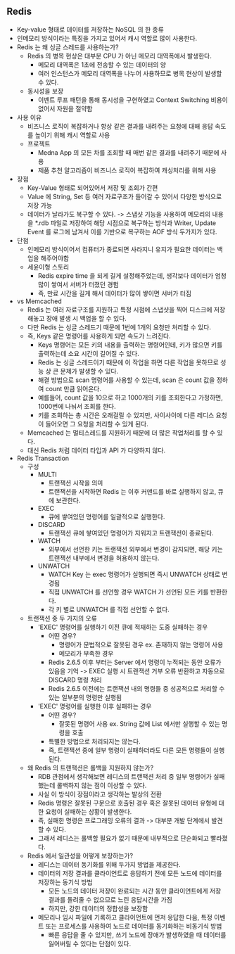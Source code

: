 ## Redis
* Key-value 형태로 데이터를 저장하는 NoSQL 의 한 종류
* 인메모리 방식이라는 특징을 가지고 있어서 캐시 역할로 많이 사용한다.
* Redis 는 왜 싱글 스레드를 사용하는가?
    - Redis 의 병목 현상은 대부분 CPU 가 아닌 메모리 대역폭에서 발생한다.
        - 메모리 대역폭은 1초에 전송할 수 있는 데이터의 양
        - 여러 인스턴스가 메모리 대역폭을 나누어 사용하므로 병목 현상이 발생할 수 있다.
    - 동시성을 보장
        - 이벤트 루프 패턴을 통해 동시성을 구현하였고 Context Switching 비용이 없어서 자원을 절약함
* 사용 이유
    - 비즈니스 로직이 복잡하거나 항상 같은 결과를 내려주는 요청에 대해 응답 속도를 높이기 위해 캐시 역할로 사용
    - 프로젝트
        - Medna App 의 모든 차를 조회할 때 매번 같은 결과를 내려주기 때문에 사용
        - 제품 추천 알고리즘이 비즈니스 로직이 복잡하여 캐싱처리를 위해 사용
* 장점
    - Key-Value 형태로 되어있어서 저장 및 조회가 간편
    - Value 에 String, Set 등 여러 자료구조가 들어갈 수 있어서 다양한 방식으로 저장 가능
    - 데이터가 날라가도 복구할 수 있다. -> 스냅샷 기능을 사용하여 메모리의 내용을 *.rdb 파일로 저장하여 해당 시점으로 복구하는 방식과 Writer, Update Event 를 로그에 남겨서 이를 기반으로 복구하는 AOF 방식 두가지가 있다.
* 단점
    - 인메모리 방식이어서 컴퓨터가 종료되면 사라지니 유지가 필요한 데이터는 백업을 해주어야함
    - 세윤이형 스토리
        - Redis expire time 을 되게 길게 설정해주었는데, 생각보다 데이터가 엄청 많이 쌓여서 서버가 터졌던 경험
        - 즉, 만료 시간을 길게 해서 데이터가 많이 쌓이면 서버가 터짐
* vs Memcached
    - Redis 는 여러 자료구조를 지원하고 특정 시점에 스냅샷을 찍어 디스크에 저장해놓고 장애 발생 시 백업을 할 수 있다.
    - 다만 Redis 는 싱글 스레드기 때문에 1번에 1개의 요청만 처리할 수 있다.
    - 즉, Keys 같은 명령어를 사용하게 되면 속도가 느려진다.
        - Keys 명령어는 모든 키의 내용을 출력하는 명령어인데, 키가 많으면 키를 출력하는데 소요 시간이 길어질 수 있다.
        - Redis 는 싱글 스레드이기 때문에 이 작업을 하면 다른 작업을 못하므로 성능 상 큰 문제가 발생할 수 있다.
        - 해결 방법으로 scan 명령어를 사용할 수 있는데, scan 은 count 값을 정하여 count 만큼 읽어온다.
        - 예를들어, count 값을 10으로 하고 1000개의 키를 조회한다고 가정하면, 1000번에 나눠서 조회를 한다.
        - 키를 조회하는 총 시간은 오래걸릴 수 있지만, 사이사이에 다른 레디스 요청이 들어오면 그 요청을 처리할 수 있게 된다.
    - Memcached 는 멀티스레드를 지원하기 때문에 더 많은 작업처리를 할 수 있다.
    - 대신 Redis 처럼 데이터 타입과 API 가 다양하지 않다.
* Redis Transaction
    - 구성
        - MULTI
            - 트랜잭션 시작을 의미
            - 트랜잭션을 시작하면 Redis 는 이후 커맨드를 바로 실행하지 않고, 큐에 보관한다.
        - EXEC
            - 큐에 쌓여있던 명령어를 일괄적으로 실행한다.
        - DISCARD
            - 트랜잭션 큐에 쌓여있던 명령어가 지워지고 트랜잭션이 종료된다.
        - WATCH
            - 외부에서 선언한 키는 트랜잭션 외부에서 변경이 감지되면, 해당 키는 트랜잭션 내부에서 변경을 허용하지 않는다.
        - UNWATCH
            - WATCH Key 는 exec 명령어가 실행되면 즉시 UNWATCH 상태로 변경됨
            - 직접 UNWATCH 를 선언할 경우 WATCH 가 선언된 모든 키를 반환한다.
            - 각 키 별로 UNWATCH 를 직접 선언할 수 없다.
    - 트랜잭션 중 두 가지의 오류
        - 'EXEC' 명령어를 실행하기 이전 큐에 적재하는 도중 실패하는 경우
            - 어떤 경우?
                - 명령어가 문법적으로 잘못된 경우 ex. 존재하지 않는 명령어 사용
                - 메모리가 부족한 경우
            - Redis 2.6.5 이후 부터는 Server 에서 명령이 누적되는 동안 오류가 있음을 기억 -> EXEC 실행 시 트랜잭션 거부 오류 반환하고 자동으로 DISCARD 명령 처리
            - Redis 2.6.5 이전에는 트랜잭션 내의 명령들 중 성공적으로 처리할 수 있는 일부분의 명령만 실행됨
        - 'EXEC' 명령어를 실행한 이후 실패하는 경우
            - 어떤 경우?
                - 잘못된 명령어 사용 ex. String 값에 List 에서만 실행할 수 있는 명령을 호출
            - 특별한 방법으로 처리되지는 않는다.
            - 즉, 트랜잭션 중에 일부 명령이 실패하더라도 다른 모든 명령들이 실행된다.
    - 왜 Redis 의 트랜잭션은 롤백을 지원하지 않는가?
        - RDB 관점에서 생각해보면 레디스의 트랜잭션 처리 중 일부 명령어가 실패했는데 롤백하지 않는 점이 이상할 수 있다.
        - 사실 이 방식이 장점이라고 생각하는 발상의 전환
        - Redis 명령은 잘못된 구문으로 호출된 경우 혹은 잘못된 데이터 유형에 대한 요청이 실패하는 상황이 발생한다.
        - 즉, 실패한 명령은 프로그래밍 오류의 결과 -> 대부분 개발 단계에서 발견할 수 있다.
        - 그래서 레디스는 롤백할 필요가 없기 때문에 내부적으로 단순화되고 빨라졌다.
    - Redis 에서 일관성을 어떻게 보장하는가?
        - 레디스는 데이터 동기화를 위해 두가지 방법을 제공한다.
        - 데이터의 저장 결과를 클라이언트로 응답하기 전에 모든 노드에 데이터를 저장하는 동기식 방법
            - 모든 노드의 데이터 저장이 완료되는 시간 동안 클라이언트에게 저장 결과를 돌려줄 수 없으므로 느린 응답시간을 가짐
            - 하지만, 강한 데이터의 정합성을 보장함
        - 메모리나 임시 파일에 기록하고 클라이언트에 먼저 응답한 다음, 특정 이벤트 또는 프로세스를 사용하여 노드로 데이터를 동기화하는 비동기식 방법
            - 빠른 응답을 줄 수 있지만, 쓰기 노드에 장애가 발생하였을 때 데이터를 잃어버릴 수 있다는 단점이 있다.